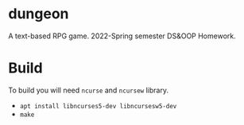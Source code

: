 # dungeon
A text-based RPG game. 2022-Spring semester DS&amp;OOP Homework.

# Build
To build you will need `ncurse` and `ncursew` library.
- `apt install libncurses5-dev libncursesw5-dev`
- `make`
